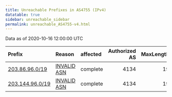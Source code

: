 ```yaml
---
title: Unreachable Prefixes in AS4755 (IPv4)
datatable: true
sidebar: unreachable_sidebar
permalink: unreachable_AS4755-v4.html
---
```


Data as of 2020-10-16 12:00:00 UTC


<div class="datatable-begin"></div>

| Prefix                                                   | Reason                                                                                                | affected   |   Authorized AS |   MaxLength | Anchor                                       |   unreachable /24s |
|:---------------------------------------------------------|:------------------------------------------------------------------------------------------------------|:-----------|----------------:|------------:|:---------------------------------------------|-------------------:|
| [203.86.96.0/19](https://stat.ripe.net/203.86.96.0/19)   | [INVALID ASN](https://rpki-validator.ripe.net/announcement-preview?asn=AS4755&prefix=203.86.96.0/19)  | complete   |            4134 |          19 | [APNIC](unreachable_APNIC_RPKI_Root-v4.html) |                 32 |
| [203.144.96.0/19](https://stat.ripe.net/203.144.96.0/19) | [INVALID ASN](https://rpki-validator.ripe.net/announcement-preview?asn=AS4755&prefix=203.144.96.0/19) | complete   |            4134 |          19 | [APNIC](unreachable_APNIC_RPKI_Root-v4.html) |                 32 |

<div class="datatable-end"></div>